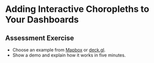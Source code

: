 # Adding Interactive Choropleths to Your Dashboards

## Assessment Exercise

- Choose an example from [Mapbox](https://docs.mapbox.com/help/tutorials/?product=Mapbox+GL+JS) or [deck.gl](https://deck.gl/examples).
- Show a demo and explain how it works in five minutes.
